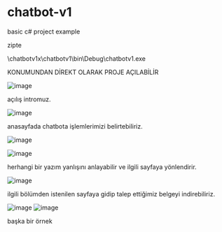 # chatbot-v1
basic c# project example

zipte 

\chatbotv1x\chatbotv1\bin\Debug\chatbotv1.exe

KONUMUNDAN DİREKT OLARAK PROJE AÇILABİLİR


![image](https://github.com/user-attachments/assets/fc04e6dd-c41d-4951-8beb-54602df7556d)

açılış intromuz.


![image](https://github.com/user-attachments/assets/fa80e70f-87cf-426d-898a-ab7a434c0c3f)

anasayfada chatbota işlemlerimizi belirtebiliriz.


![image](https://github.com/user-attachments/assets/dacfec69-e49a-4761-b0ad-913b77b170f7) 

![image](https://github.com/user-attachments/assets/86fe7934-d303-40a6-b309-6aa1f2f55f05)

herhangi bir yazım yanlışını anlayabilir ve ilgili sayfaya yönlendirir.


![image](https://github.com/user-attachments/assets/bfaaebd6-1ed4-4217-b32c-8e39da2097c6)

ilgili bölümden istenilen sayfaya gidip talep ettiğimiz belgeyi indirebiliriz.



![image](https://github.com/user-attachments/assets/1a4d4f5a-eeb5-4612-864c-51ecf4a545b5) ![image](https://github.com/user-attachments/assets/5135037c-32ff-4b66-a4f5-a07d74931a80)

başka bir örnek







